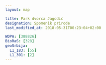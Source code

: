 ```yaml
---
layout: map

title: Park dvorca Jagodić
designation: Spomenik prirode
last_modified_at: 2018-05-31T00:23:04+02:00

WDPA: [388826]
BioRaS: [328]
geoSrbija:
  L1_183: [55]
  L1_301: [2]
---
```

